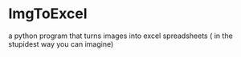 # ImgToExcel
a python program that turns images into excel spreadsheets ( in the stupidest way you can imagine)
